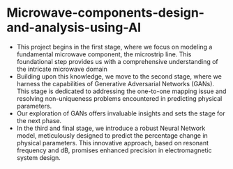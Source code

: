 # Microwave-components-design-and-analysis-using-AI
* This project begins in the first stage, where we focus on modeling a fundamental microwave component, the microstrip line. This foundational step provides us with a comprehensive understanding of the intricate microwave domain
* Building upon this knowledge, we move to the second stage, where we harness the capabilities of Generative Adversarial Networks (GANs). This stage is dedicated to addressing the one-to-one mapping issue and resolving non-uniqueness problems encountered in predicting physical parameters.
* Our exploration of GANs offers invaluable insights and sets the stage for the next phase.
* In the third and final stage, we introduce a robust Neural Network model, meticulously designed to predict the percentage change in physical parameters. This innovative approach, based on resonant frequency and dB, promises enhanced precision in electromagnetic system design. 
